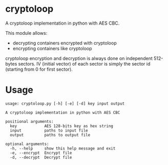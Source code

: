 # cryptoloop
A cryptoloop implementation in python with AES CBC.

This module allows:
- decrypting containers encrypted with cryptoloop
- encrypting containers like cryptoloop

cryptoloop encryption and decryption is always done on independent 512-bytes sectors.
IV (initial vector) of each sector is simply the sector id (starting from 0 for first sector).

# Usage
    usage: cryptoloop.py [-h] [-e] [-d] key input output
    
    A cryptoloop implementation in python with AES CBC
    
    positional arguments:
      key            AES 128-bits key as hex string
      input          paths to input file
      output         paths to output file
    
    optional arguments:
      -h, --help     show this help message and exit
      -e, --encrypt  Encrypt file
      -d, --decrypt  Decrypt file